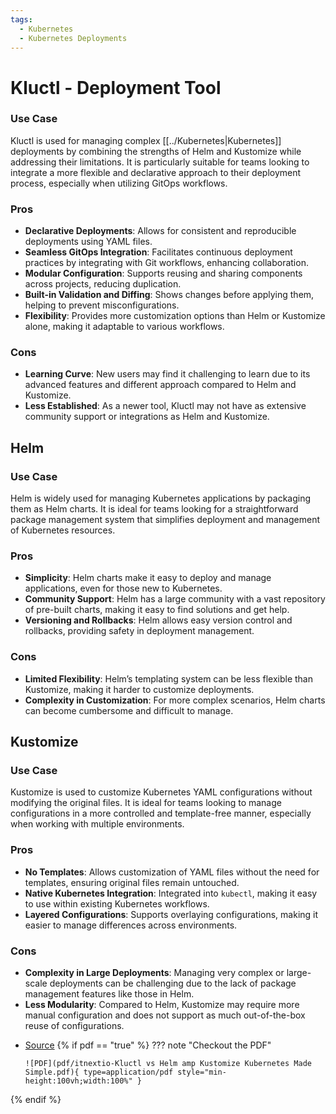 ```yaml
---
tags:
  - Kubernetes
  - Kubernetes Deployments
---
```


# Kluctl - Deployment Tool

### Use Case
Kluctl is used for managing complex [[../Kubernetes|Kubernetes]] deployments by combining the strengths of Helm and Kustomize while addressing their limitations. It is particularly suitable for teams looking to integrate a more flexible and declarative approach to their deployment process, especially when utilizing GitOps workflows.

### Pros
- **Declarative Deployments**: Allows for consistent and reproducible deployments using YAML files.
- **Seamless GitOps Integration**: Facilitates continuous deployment practices by integrating with Git workflows, enhancing collaboration.
- **Modular Configuration**: Supports reusing and sharing components across projects, reducing duplication.
- **Built-in Validation and Diffing**: Shows changes before applying them, helping to prevent misconfigurations.
- **Flexibility**: Provides more customization options than Helm or Kustomize alone, making it adaptable to various workflows.

### Cons
- **Learning Curve**: New users may find it challenging to learn due to its advanced features and different approach compared to Helm and Kustomize.
- **Less Established**: As a newer tool, Kluctl may not have as extensive community support or integrations as Helm and Kustomize.

## Helm

### Use Case
Helm is widely used for managing Kubernetes applications by packaging them as Helm charts. It is ideal for teams looking for a straightforward package management system that simplifies deployment and management of Kubernetes resources.

### Pros
- **Simplicity**: Helm charts make it easy to deploy and manage applications, even for those new to Kubernetes.
- **Community Support**: Helm has a large community with a vast repository of pre-built charts, making it easy to find solutions and get help.
- **Versioning and Rollbacks**: Helm allows easy version control and rollbacks, providing safety in deployment management.

### Cons
- **Limited Flexibility**: Helm’s templating system can be less flexible than Kustomize, making it harder to customize deployments.
- **Complexity in Customization**: For more complex scenarios, Helm charts can become cumbersome and difficult to manage.

## Kustomize

### Use Case
Kustomize is used to customize Kubernetes YAML configurations without modifying the original files. It is ideal for teams looking to manage configurations in a more controlled and template-free manner, especially when working with multiple environments.

### Pros
- **No Templates**: Allows customization of YAML files without the need for templates, ensuring original files remain untouched.
- **Native Kubernetes Integration**: Integrated into `kubectl`, making it easy to use within existing Kubernetes workflows.
- **Layered Configurations**: Supports overlaying configurations, making it easier to manage differences across environments.

### Cons
- **Complexity in Large Deployments**: Managing very complex or large-scale deployments can be challenging due to the lack of package management features like those in Helm.
- **Less Modularity**: Compared to Helm, Kustomize may require more manual configuration and does not support as much out-of-the-box reuse of configurations.

* [Source](https://itnext.io/how-to-simplify-kubernetes-deployments-with-kluctl-2c3f71d4b71a)
{% if pdf == "true" %}
??? note "Checkout the PDF"

      ![PDF](pdf/itnextio-Kluctl vs Helm amp Kustomize Kubernetes Made Simple.pdf){ type=application/pdf style="min-height:100vh;width:100%" }
{% endif %}








